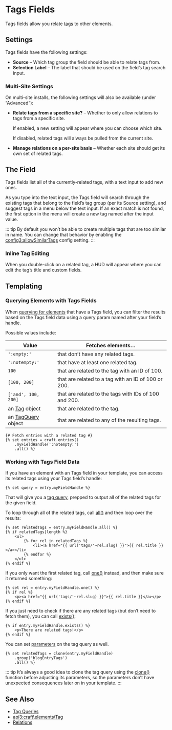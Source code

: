 # Tags Fields

Tags fields allow you relate [tags](tags.md) to other elements.

## Settings

Tags fields have the following settings:

- **Source** – Which tag group the field should be able to relate tags from.
- **Selection Label** – The label that should be used on the field’s tag search input.

### Multi-Site Settings

On multi-site installs, the following settings will also be available (under “Advanced”):

- **Relate tags from a specific site?** – Whether to only allow relations to tags from a specific site.

  If enabled, a new setting will appear where you can choose which site.

  If disabled, related tags will always be pulled from the current site.

- **Manage relations on a per-site basis** – Whether each site should get its own set of related tags.

## The Field

Tags fields list all of the currently-related tags, with a text input to add new ones.

As you type into the text input, the Tags field will search through the existing tags that belong to the field’s tag group (per its Source setting), and suggest tags in a menu below the text input. If an exact match is not found, the first option in the menu will create a new tag named after the input value.

::: tip
By default you won’t be able to create multiple tags that are too similar in name. You can change that behavior by enabling the <config3:allowSimilarTags> config setting.
:::

### Inline Tag Editing

When you double-click on a related tag, a HUD will appear where you can edit the tag’s title and custom fields.

## Templating

### Querying Elements with Tags Fields

When [querying for elements](dev/element-queries/README.md) that have a Tags field, you can filter the results based on the Tags field data using a query param named after your field’s handle.

Possible values include:

| Value | Fetches elements…
| - | -
| `':empty:'` | that don’t have any related tags.
| `':notempty:'` | that have at least one related tag.
| `100` | that are related to the tag with an ID of 100.
| `[100, 200]` | that are related to a tag with an ID of 100 or 200.
| `['and', 100, 200]` | that are related to the tags with IDs of 100 and 200.
| an [Tag](api3:craft\elements\Tag) object | that are related to the tag.
| an [TagQuery](api3:craft\elements\db\TagQuery) object | that are related to any of the resulting tags.

```twig
{# Fetch entries with a related tag #}
{% set entries = craft.entries()
    .myFieldHandle(':notempty:')
    .all() %}
```

### Working with Tags Field Data

If you have an element with an Tags field in your template, you can access its related tags using your Tags field’s handle:

```twig
{% set query = entry.myFieldHandle %}
```

That will give you a [tag query](dev/element-queries/tag-queries.md), prepped to output all of the related tags for the given field.

To loop through all of the related tags, call [all()](api3:craft\db\Query::all()) and then loop over the results:

```twig
{% set relatedTags = entry.myFieldHandle.all() %}
{% if relatedTags|length %}
    <ul>
        {% for rel in relatedTags %}
            <li><a href="{{ url('tags/'~rel.slug) }}">{{ rel.title }}</a></li>
        {% endfor %}
    </ul>
{% endif %}
```

If you only want the first related tag, call [one()](api3:craft\db\Query::one()) instead, and then make sure it returned something:

```twig
{% set rel = entry.myFieldHandle.one() %}
{% if rel %}
    <p><a href="{{ url('tags/'~rel.slug) }}">{{ rel.title }}</a></p>
{% endif %}
```

If you just need to check if there are any related tags (but don’t need to fetch them), you can call [exists()](api3:craft\db\Query::exists()):

```twig
{% if entry.myFieldHandle.exists() %}
    <p>There are related tags!</p>
{% endif %}
```

You can set [parameters](dev/element-queries/tag-queries.md#parameters) on the tag query as well.

```twig
{% set relatedTags = clone(entry.myFieldHandle)
    .group('blogEntryTags')
    .all() %}
```

::: tip
It’s always a good idea to clone the tag query using the [clone()](./dev/functions.md#clone) function before adjusting its parameters, so the parameters don’t have unexpected consequences later on in your template.
:::

## See Also

* [Tag Queries](dev/element-queries/tag-queries.md)
* <api3:craft\elements\Tag>
* [Relations](relations.md)
